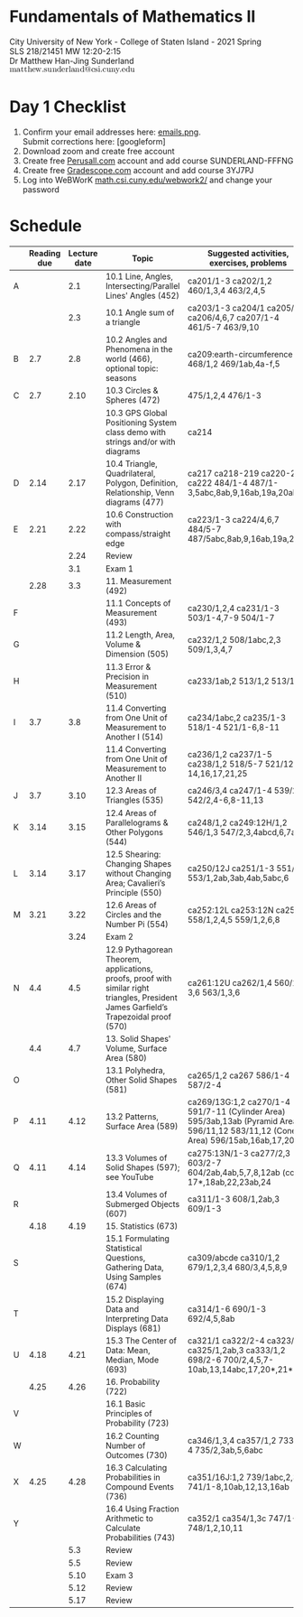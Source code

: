 # Fundamentals of Mathematics II
City University of New York - College of Staten Island - 2021 Spring  
SLS 218/21451 MW 12:20-2:15  
Dr Matthew Han-Jing Sunderland  
![other](../other2.png)

# Day 1 Checklist
1. Confirm your email addresses here: [emails.png](./emails.png).  
   Submit corrections here: [googleform]
1. Download zoom and create free account
1. Create free [Perusall.com](https://www.perusall.com) account and add course SUNDERLAND-FFFNG  
1. Create free [Gradescope.com](https://www.gradescope.com) account and add course 3YJ7PJ  
1. Log into WeBWorK [math.csi.cuny.edu/webwork2/](https://www.math.csi.cuny.edu/webwork2/Math218_21451_Sunderland_S21/) and change your password

# Schedule
|   | Reading due | Lecture date | Topic | Suggested activities, exercises, problems |
| - | ---- | ---- | - | - |
| A |      | 2.1  | 10.1 Line, Angles, Intersecting/Parallel Lines' Angles (452) | ca201/1-3 ca202/1,2 460/1,3,4 463/2,4,5 |
|   |      | 2.3  | 10.1 Angle sum of a triangle | ca203/1-3 ca204/1 ca205/3 ca206/4,6,7 ca207/1-4 461/5-7 463/9,10 |
| B | 2.7  | 2.8  | 10.2 Angles and Phenomena in the world (466), optional topic: seasons | ca209:earth-circumference 468/1,2 469/1ab,4a-f,5 |
| C | 2.7  | 2.10 | 10.3 Circles & Spheres (472) | 475/1,2,4 476/1-3 |
|   |      |      | 10.3 GPS Global Positioning System class demo with strings and/or with diagrams | ca214 |
| D | 2.14 | 2.17 | 10.4 Triangle, Quadrilateral, Polygon, Definition, Relationship, Venn diagrams (477) | ca217 ca218-219 ca220-221 ca222 484/1-4 487/1-3,5abc,8ab,9,16ab,19a,20ab |
| E | 2.21 | 2.22 | 10.6 Construction with compass/straight edge | ca223/1-3 ca224/4,6,7 484/5-7 487/5abc,8ab,9,16ab,19a,20ab |
|   |      | 2.24 | Review |
|   |      | 3.1  | Exam 1 |
|   | 2.28 | 3.3  | 11. Measurement (492) |
| F |      |      | 11.1 Concepts of Measurement (493) | ca230/1,2,4 ca231/1-3 503/1-4,7-9 504/1-7 |
| G |      |      | 11.2 Length, Area, Volume & Dimension (505) | ca232/1,2 508/1abc,2,3 509/1,3,4,7 |
| H |      |      | 11.3 Error & Precision in Measurement (510) | ca233/1ab,2 513/1,2 513/1-3 |
| I | 3.7  | 3.8  | 11.4 Converting from One Unit of Measurement to Another I (514) | ca234/1abc,2 ca235/1-3 518/1-4 521/1-6,8-11 |
|   |      |      | 11.4 Converting from One Unit of Measurement to Another II | ca236/1,2 ca237/1-5 ca238/1,2 518/5-7 521/12-14,16,17,21,25 |
| J | 3.7  | 3.10 | 12.3 Areas of Triangles (535) | ca246/3,4 ca247/1-4 539/2,4 542/2,4-6,8-11,13 |
| K | 3.14 | 3.15 | 12.4 Areas of Parallelograms & Other Polygons (544) | ca248/1,2 ca249:12H/1,2 546/1,3 547/2,3,4abcd,6,7ab,8 |
| L | 3.14 | 3.17 | 12.5 Shearing: Changing Shapes without Changing Area; Cavalieri’s Principle (550) | ca250/12J ca251/1-3 551/1,2 553/1,2ab,3ab,4ab,5abc,6 |
| M | 3.21 | 3.22 | 12.6 Areas of Circles and the Number Pi (554) | ca252:12L ca253:12N ca254/1 558/1,2,4,5 559/1,2,6,8 |
|   |      | 3.24 | Exam 2 |
| N | 4.4  | 4.5  | 12.9 Pythagorean Theorem, applications, proofs, proof with similar right triangles, President James Garfield’s Trapezoidal proof (570) | ca261:12U ca262/1,4 560/1-3,6 563/1,3,6 |
|   | 4.4  | 4.7  | 13. Solid Shapes' Volume, Surface Area (580) |
| O |      |      | 13.1 Polyhedra, Other Solid Shapes (581) | ca265/1,2 ca267 586/1-4 587/2-4 |
| P | 4.11 | 4.12 | 13.2 Patterns, Surface Area (589) | ca269/13G:1,2 ca270/1-4 591/7-11 (Cylinder Area) 595/3ab,13ab (Pyramid Area) 596/11,12 583/11,12 (Cone Area) 596/15ab,16ab,17,20 |
| Q | 4.11 | 4.14 | 13.3 Volumes of Solid Shapes (597); see YouTube | ca275:13N/1-3 ca277/2,3 603/2-7 604/2ab,4ab,5,7,8,12ab (cone) 17*,18ab,22,23ab,24 |
| R |      |      | 13.4 Volumes of Submerged Objects (607) | ca311/1-3 608/1,2ab,3 609/1-3 |
|   | 4.18 | 4.19 | 15. Statistics (673) |
| S |      |      | 15.1 Formulating Statistical Questions, Gathering Data, Using Samples (674) | ca309/abcde ca310/1,2 679/1,2,3,4 680/3,4,5,8,9 |
| T |      |      | 15.2 Displaying Data and Interpreting Data Displays (681) | ca314/1-6 690/1-3 692/4,5,8ab|
| U | 4.18 | 4.21 | 15.3 The Center of Data: Mean, Median, Mode (693) | ca321/1 ca322/2-4 ca323/2 ca325/1,2ab,3 ca333/1,2 698/2-6 700/2,4,5,7-10ab,13,14abc,17,20*,21* |
|   | 4.25 | 4.26 | 16. Probability (722) |
| V |      |      | 16.1 Basic Principles of Probability (723) |
| W |      |      | 16.2 Counting Number of Outcomes (730) | ca346/1,3,4 ca357/1,2 733/1-4 735/2,3ab,5,6abc |
| X | 4.25 | 4.28 | 16.3 Calculating Probabilities in Compound Events (736) | ca351/16J:1,2 739/1abc,2,3 741/1-8,10ab,12,13,16ab |
| Y |      |      | 16.4 Using Fraction Arithmetic to Calculate Probabilities (743) | ca352/1 ca354/1,3c 747/1-3 748/1,2,10,11 |
|   |      | 5.3  | Review |
|   |      | 5.5  | Review |
|   |      | 5.10 | Exam 3 |
|   |      | 5.12 | Review |
|   |      | 5.17 | Review |
